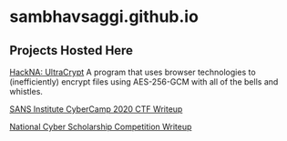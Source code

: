 # sambhavsaggi.github.io

## Projects Hosted Here

[HackNA: UltraCrypt](/hackna) A program that uses browser technologies to (inefficiently) encrypt files using AES-256-GCM with all of the bells and whistles.

[SANS Institute CyberCamp 2020 CTF Writeup](/cyber-camp-2020-writeup)

[National Cyber Scholarship Competition Writeup](/National-Cyber-Scholarship-Competition-Writeup)
